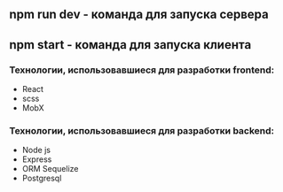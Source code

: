 ## npm run dev - команда для запуска сервера

## npm start - команда для запуска клиента

### Технологии, использовавшиеся для разработки frontend:

- React
- scss
- MobX

### Технологии, использовавшиеся для разработки backend:

- Node js
- Express
- ORM Sequelize
- Postgresql
